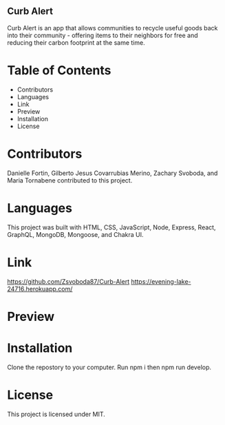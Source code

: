 ## Curb Alert
Curb Alert is an app that allows communities to recycle useful goods back into their community - offering items to their neighbors for free and reducing their carbon footprint at the same time.

# Table of Contents
* Contributors
* Languages
* Link
* Preview
* Installation
* License 

# Contributors
Danielle Fortin, Gilberto Jesus Covarrubias Merino, Zachary Svoboda, and Maria Tornabene contributed to this project.

# Languages
This project was built with HTML, CSS, JavaScript, Node, Express, React, GraphQL, MongoDB, Mongoose, and Chakra UI.

# Link 
https://github.com/Zsvoboda87/Curb-Alert
https://evening-lake-24716.herokuapp.com/  

# Preview


# Installation
Clone the repostory to your computer. Run npm i then npm run develop.

# License
This project is licensed under MIT.
